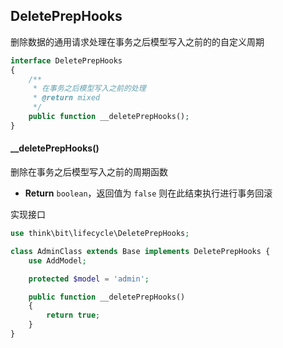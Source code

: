 ## DeletePrepHooks

删除数据的通用请求处理在事务之后模型写入之前的的自定义周期

```php
interface DeletePrepHooks
{
    /**
     * 在事务之后模型写入之前的处理
     * @return mixed
     */
    public function __deletePrepHooks();
}
```

#### __deletePrepHooks()

删除在事务之后模型写入之前的周期函数

- **Return** `boolean`，返回值为 `false` 则在此结束执行进行事务回滚

实现接口

```php
use think\bit\lifecycle\DeletePrepHooks;

class AdminClass extends Base implements DeletePrepHooks {
    use AddModel;

    protected $model = 'admin';

    public function __deletePrepHooks()
    {
        return true;
    }
}
```